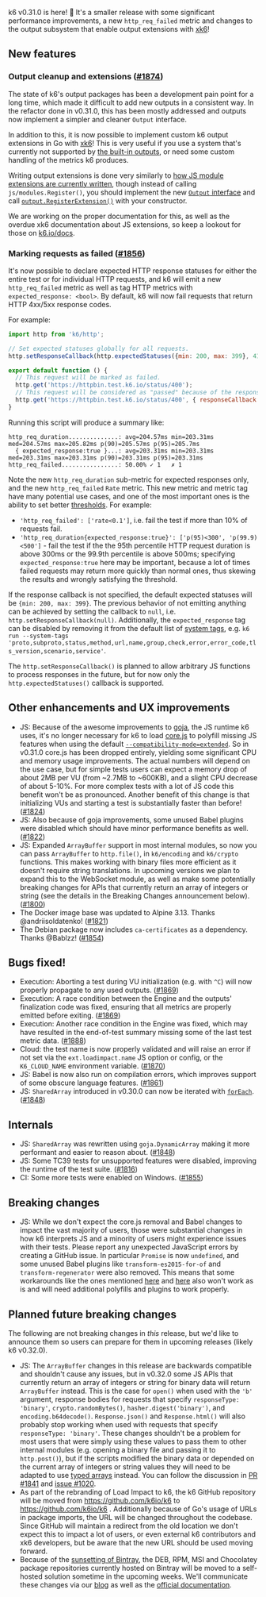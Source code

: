 k6 v0.31.0 is here! :tada: It's a smaller release with some significant performance improvements, a new `http_req_failed` metric and changes to the output subsystem that enable output extensions with [xk6](https://github.com/k6io/xk6)!

## New features

### Output cleanup and extensions ([#1874](https://github.com/k6io/k6/pull/1874))

The state of k6's output packages has been a development pain point for a long time, which made it difficult to add new outputs in a consistent way. In the refactor done in v0.31.0, this has been mostly addressed and outputs now implement a simpler and cleaner `Output` interface.

In addition to this, it is now possible to implement custom k6 output extensions in Go with [xk6](https://github.com/k6io/xk6)! This is very useful if you use a system that's currently not supported by [the built-in outputs](https://k6.io/docs/getting-started/results-output), or need some custom handling of the metrics k6 produces.

Writing output extensions is done very similarly to [how JS module extensions are currently written](https://k6.io/blog/extending-k6-with-xk6), though instead of calling `js/modules.Register()`, you should implement the new [`Output` interface](https://github.com/k6io/k6/blob/2036baeaa83d76ce17aae95fef7e78e3ef24c735/output/types.go#L51-L74) and call [`output.RegisterExtension()`](https://github.com/k6io/k6/blob/2036baeaa83d76ce17aae95fef7e78e3ef24c735/output/extensions.go#L47) with your constructor.

We are working on the proper documentation for this, as well as the overdue xk6 documentation about JS extensions, so keep a lookout for those on [k6.io/docs](https://k6.io/docs/).


### Marking requests as failed ([#1856](https://github.com/k6io/k6/pull/1856))

It's now possible to declare expected HTTP response statuses for either the entire test or for individual HTTP requests, and k6 will emit a new `http_req_failed` metric as well as tag HTTP metrics with `expected_response: <bool>`. By default, k6 will now fail requests that return HTTP 4xx/5xx response codes.

For example:

```javascript
import http from 'k6/http';

// Set expected statuses globally for all requests.
http.setResponseCallback(http.expectedStatuses({min: 200, max: 399}, 418));

export default function () {
  // This request will be marked as failed.
  http.get('https://httpbin.test.k6.io/status/400');
  // This request will be considered as "passed" because of the responseCallback override.
  http.get('https://httpbin.test.k6.io/status/400', { responseCallback: http.expectedStatuses(400) });
}
```

Running this script will produce a summary like:

```
http_req_duration..............: avg=204.57ms min=203.31ms med=204.57ms max=205.82ms p(90)=205.57ms p(95)=205.7ms
  { expected_response:true }...: avg=203.31ms min=203.31ms med=203.31ms max=203.31ms p(90)=203.31ms p(95)=203.31ms
http_req_failed................: 50.00% ✓ 1   ✗ 1
```

Note the new `http_req_duration` sub-metric for expected responses only, and the new `http_req_failed` `Rate` metric. This new metric and metric tag have many potential use cases, and one of the most important ones is the ability to set better [thresholds](https://k6.io/docs/using-k6/thresholds). For example:
- `'http_req_failed': ['rate<0.1']`, i.e. fail the test if more than 10% of requests fail.
- `'http_req_duration{expected_response:true}': ['p(95)<300', 'p(99.9)<500']` - fail the test if the the 95th percentile HTTP request duration is above 300ms or the 99.9th percentile is above 500ms; specifying `expected_response:true` here may be important, because a lot of times failed requests may return more quickly than normal ones, thus skewing the results and wrongly satisfying the threshold.

If the response callback is not specified, the default expected statuses will be `{min: 200, max: 399}`. The previous behavior of not emitting anything can be achieved by setting the callback to `null`, i.e. `http.setResponseCallback(null)`. Additionally, the `expected_response` tag can be disabled by removing it from the default list of [system tags](https://k6.io/docs/using-k6/options#system-tags), e.g. `k6 run --system-tags 'proto,subproto,status,method,url,name,group,check,error,error_code,tls_version,scenario,service'`.

The `http.setResponseCallback()` is planned to allow arbitrary JS functions to process responses in the future, but for now only the `http.expectedStatuses()` callback is supported.


## Other enhancements and UX improvements

- JS: Because of the awesome improvements to [goja](https://github.com/dop251/goja), the JS runtime k6 uses, it's no longer necessary for k6 to load [core.js](https://github.com/zloirock/core-js) to polyfill missing JS features when using the default [`--compatibility-mode=extended`](https://k6.io/docs/using-k6/javascript-compatibility-mode). So in v0.31.0 core.js has been dropped entirely, yielding some significant CPU and memory usage improvements. The actual numbers will depend on the use case, but for simple tests users can expect a memory drop of about 2MB per VU (from ~2.7MB to ~600KB), and a slight CPU decrease of about 5-10%. For more complex tests with a lot of JS code this benefit won't be as pronounced. Another benefit of this change is that initializing VUs and starting a test is substantially faster than before! ([#1824](https://github.com/k6io/k6/pull/1824))
- JS: Also because of goja improvements, some unused Babel plugins were disabled which should have minor performance benefits as well. ([#1822](https://github.com/k6io/k6/pull/1822))
- JS: Expanded `ArrayBuffer` support in most internal modules, so now you can pass `ArrayBuffer` to `http.file()`, in `k6/encoding` and `k6/crypto` functions. This makes working with binary files more efficient as it doesn't require string translations. In upcoming versions we plan to expand this to the WebSocket module, as well as make some potentially breaking changes for APIs that currently return an array of integers or string (see the details in the Breaking Changes announcement below). ([#1800](https://github.com/k6io/k6/pull/1800))
- The Docker image base was updated to Alpine 3.13. Thanks @andriisoldatenko! ([#1821](https://github.com/k6io/k6/pull/1821))
- The Debian package now includes `ca-certificates` as a dependency. Thanks @Bablzz! ([#1854](https://github.com/k6io/k6/pull/1854))


## Bugs fixed!

- Execution: Aborting a test during VU initialization (e.g. with `^C`) will now properly propagate to any used outputs. ([#1869](https://github.com/k6io/k6/pull/1869))
- Execution: A race condition between the Engine and the outputs' finalization code was fixed, ensuring that all metrics are properly emitted before exiting. ([#1869](https://github.com/k6io/k6/pull/1869))
- Execution: Another race condition in the Engine was fixed, which may have resulted in the end-of-test summary missing some of the last test metric data. ([#1888](https://github.com/k6io/k6/pull/1888))
- Cloud: the test name is now properly validated and will raise an error if not set via the `ext.loadimpact.name` JS option or config, or the `K6_CLOUD_NAME` environment variable. ([#1870](https://github.com/k6io/k6/pull/1870))
- JS: Babel is now also run on compilation errors, which improves support of some obscure language features. ([#1861](https://github.com/k6io/k6/pull/1861))
- JS: `SharedArray` introduced in v0.30.0 can now be iterated with [`forEach`](https://developer.mozilla.org/en-US/docs/Web/JavaScript/Reference/Global_Objects/Array/forEach). ([#1848](https://github.com/k6io/k6/pull/1848))


## Internals

- JS: `SharedArray` was rewritten using `goja.DynamicArray` making it more performant and easier to reason about. ([#1848](https://github.com/k6io/k6/pull/1848))
- JS: Some TC39 tests for unsupported features were disabled, improving the runtime of the test suite. ([#1816](https://github.com/k6io/k6/pull/1816))
- CI: Some more tests were enabled on Windows. ([#1855](https://github.com/k6io/k6/pull/1855))


## Breaking changes

- JS: While we don't expect the core.js removal and Babel changes to impact the vast majority of users, those were substantial changes in how k6 interprets JS and a minority of users might experience issues with their tests. Please report any unexpected JavaScript errors by creating a GitHub issue. In particular `Promise` is now `undefined`, and some unused Babel plugins like `transform-es2015-for-of` and `transform-regenerator` were also removed. This means that some workarounds like the ones mentioned [here](https://github.com/k6io/k6/issues/779#issuecomment-674311032) and [here](https://stackoverflow.com/a/65849645/96213) also won't work as is and will need additional polyfills and plugins to work properly.

## Planned future breaking changes

The following are not breaking changes in _this_ release, but we'd like to announce them so users can prepare for them in upcoming releases (likely k6 v0.32.0).

- JS: The `ArrayBuffer` changes in this release are backwards compatible and shouldn't cause any issues, but in v0.32.0 some JS APIs that currently return an array of integers or string for binary data will return `ArrayBuffer` instead. This is the case for `open()` when used with the `'b'` argument, response bodies for requests that specify `responseType: 'binary'`, `crypto.randomBytes()`, `hasher.digest('binary')`, and `encoding.b64decode()`. `Response.json()` and `Response.html()` will also probably stop working when used with requests that specify `responseType: 'binary'`. These changes shouldn't be a problem for most users that were simply using these values to pass them to other internal modules (e.g. opening a binary file and passing it to `http.post()`), but if the scripts modified the binary data or depended on the current array of integers or string values they will need to be adapted to use [typed arrays](https://developer.mozilla.org/en-US/docs/Web/JavaScript/Typed_arrays) instead. You can follow the discussion in [PR #1841](https://github.com/k6io/k6/pull/1841) and [issue #1020](https://github.com/k6io/k6/issues/1020).
- As part of the rebranding of Load Impact to k6, the k6 GitHub repository will be moved from https://github.com/k6io/k6 to https://github.com/k6io/k6 . Additionally because of Go's usage of URLs in package imports, the URL will be changed throughout the codebase. Since GitHub will maintain a redirect from the old location we don't expect this to impact a lot of users, or even external k6 contributors and xk6 developers, but be aware that the new URL should be used moving forward.
- Because of the [sunsetting of Bintray](https://jfrog.com/blog/into-the-sunset-bintray-jcenter-gocenter-and-chartcenter/), the DEB, RPM, MSI and Chocolatey package repositories currently hosted on Bintray will be moved to a self-hosted solution sometime in the upcoming weeks. We'll communicate these changes via our [blog](https://k6.io/blog/) as well as the [official documentation](https://k6.io/docs/getting-started/installation).

